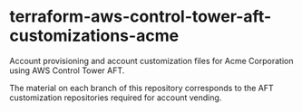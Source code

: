 # terraform-aws-control-tower-aft-customizations-acme

Account provisioning and account customization files for Acme Corporation using AWS Control Tower AFT.

The material on each branch of this repository corresponds to the AFT customization repositories required for account vending.
